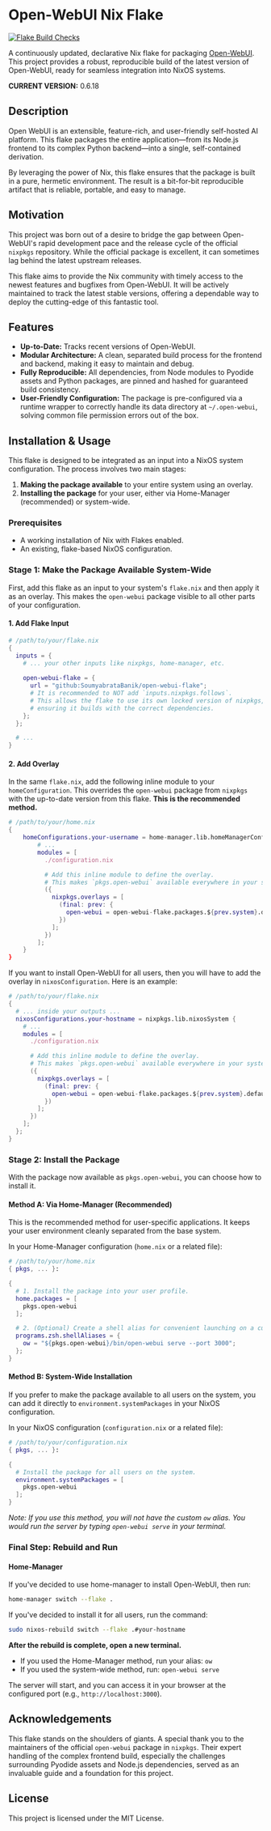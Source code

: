 # Open-WebUI Nix Flake

[![Flake Build Checks](https://github.com/SoumyabrataBanik/open-webui-flake/actions/workflows/build.yml/badge.svg)](https://github.com/SoumyabrataBanik/open-webui-flake/actions/workflows/build.yml)

A continuously updated, declarative Nix flake for packaging [Open-WebUI](https://github.com/open-webui/open-webui). This project provides a robust, reproducible build of the latest version of Open-WebUI, ready for seamless integration into NixOS systems.

**CURRENT VERSION:** 0.6.18

## Description

Open WebUI is an extensible, feature-rich, and user-friendly self-hosted AI platform. This flake packages the entire application—from its Node.js frontend to its complex Python backend—into a single, self-contained derivation.

By leveraging the power of Nix, this flake ensures that the package is built in a pure, hermetic environment. The result is a bit-for-bit reproducible artifact that is reliable, portable, and easy to manage.

## Motivation

This project was born out of a desire to bridge the gap between Open-WebUI's rapid development pace and the release cycle of the official `nixpkgs` repository. While the official package is excellent, it can sometimes lag behind the latest upstream releases.

This flake aims to provide the Nix community with timely access to the newest features and bugfixes from Open-WebUI. It will be actively maintained to track the latest stable versions, offering a dependable way to deploy the cutting-edge of this fantastic tool.

## Features

*   **Up-to-Date:** Tracks recent versions of Open-WebUI.
*   **Modular Architecture:** A clean, separated build process for the frontend and backend, making it easy to maintain and debug.
*   **Fully Reproducible:** All dependencies, from Node modules to Pyodide assets and Python packages, are pinned and hashed for guaranteed build consistency.
*   **User-Friendly Configuration:** The package is pre-configured via a runtime wrapper to correctly handle its data directory at `~/.open-webui`, solving common file permission errors out of the box.

## Installation & Usage

This flake is designed to be integrated as an input into a NixOS system configuration. The process involves two main stages:
1.  **Making the package available** to your entire system using an overlay.
2.  **Installing the package** for your user, either via Home-Manager (recommended) or system-wide.

### Prerequisites

*   A working installation of Nix with Flakes enabled.
*   An existing, flake-based NixOS configuration.

### Stage 1: Make the Package Available System-Wide

First, add this flake as an input to your system's `flake.nix` and then apply it as an overlay. This makes the `open-webui` package visible to all other parts of your configuration.

#### 1. Add Flake Input

```nix
# /path/to/your/flake.nix
{
  inputs = {
    # ... your other inputs like nixpkgs, home-manager, etc.
    
    open-webui-flake = {
      url = "github:SoumyabrataBanik/open-webui-flake";
      # It is recommended to NOT add `inputs.nixpkgs.follows`.
      # This allows the flake to use its own locked version of nixpkgs,
      # ensuring it builds with the correct dependencies.
    };
  };

  # ...
}
```

#### 2. Add Overlay

In the same `flake.nix`, add the following inline module to your `homeConfiguration`. This overrides the `open-webui` package from `nixpkgs` with the up-to-date version from this flake. **This is the recommended method.**

```nix
# /path/to/your/home.nix
{
    homeConfigurations.your-username = home-manager.lib.homeManagerConfiguration {
        # ...
        modules = [
          ./configuration.nix

          # Add this inline module to define the overlay.
          # This makes `pkgs.open-webui` available everywhere in your system.
          ({
            nixpkgs.overlays = [
              (final: prev: {
                open-webui = open-webui-flake.packages.${prev.system}.default;
              })
            ];
          })
        ];
    }
}
```

If you want to install Open-WebUI for all users, then you will have to add the overlay in `nixosConfiguration`. Here is an example:

```nix
# /path/to/your/flake.nix
{
  # ... inside your outputs ...
  nixosConfigurations.your-hostname = nixpkgs.lib.nixosSystem {
    # ...
    modules = [
      ./configuration.nix

      # Add this inline module to define the overlay.
      # This makes `pkgs.open-webui` available everywhere in your system.
      ({
        nixpkgs.overlays = [
          (final: prev: {
            open-webui = open-webui-flake.packages.${prev.system}.default;
          })
        ];
      })
    ];
  };
}
```

### Stage 2: Install the Package

With the package now available as `pkgs.open-webui`, you can choose how to install it.

#### Method A: Via Home-Manager (Recommended)

This is the recommended method for user-specific applications. It keeps your user environment cleanly separated from the base system.

In your Home-Manager configuration (`home.nix` or a related file):

```nix
# /path/to/your/home.nix
{ pkgs, ... }:

{
  # 1. Install the package into your user profile.
  home.packages = [
    pkgs.open-webui
  ];

  # 2. (Optional) Create a shell alias for convenient launching on a custom port.
  programs.zsh.shellAliases = {
    ow = "${pkgs.open-webui}/bin/open-webui serve --port 3000";
  };
}
```

#### Method B: System-Wide Installation

If you prefer to make the package available to all users on the system, you can add it directly to `environment.systemPackages` in your NixOS configuration.

In your NixOS configuration (`configuration.nix` or a related file):

```nix
# /path/to/your/configuration.nix
{ pkgs, ... }:

{
  # Install the package for all users on the system.
  environment.systemPackages = [
    pkgs.open-webui
  ];
}
```
*Note: If you use this method, you will not have the custom `ow` alias. You would run the server by typing `open-webui serve` in your terminal.*

### Final Step: Rebuild and Run

#### Home-Manager

If you've decided to use home-manager to install Open-WebUI, then run:

```bash
home-manager switch --flake .
```

If you've decided to install it for all users, run the command:

```bash
sudo nixos-rebuild switch --flake .#your-hostname
```

**After the rebuild is complete, open a new terminal.**
- If you used the Home-Manager method, run your alias: `ow`
- If you used the system-wide method, run: `open-webui serve`

The server will start, and you can access it in your browser at the configured port (e.g., `http://localhost:3000`).

## Acknowledgements

This flake stands on the shoulders of giants. A special thank you to the maintainers of the official `open-webui` package in `nixpkgs`. Their expert handling of the complex frontend build, especially the challenges surrounding Pyodide assets and Node.js dependencies, served as an invaluable guide and a foundation for this project.

## License

This project is licensed under the MIT License.
